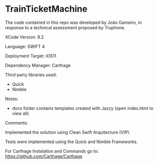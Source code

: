 # TrainTicketMachine

 The code contained in this repo was developed by João Gameiro, in response to a technical assessment proposed by Truphone.
 
 XCode Version: 9.2
 
 Language: SWIFT 4
 
 Deployment Target: iOS11
 
 Dependency Manager: Carthage
 
 Third party libraries used:
 - Quick
 - Nimble
 
 Notes:
 - docs folder contains templates created with Jazzy (open index.html  to view all)
 
 Comments:
 
 Implemented the solution using Clean Swift Arquitecture (VIP).
 
 Tests were implemented using the Quick and Nimble Frameworks.
 
 For Carthage Instalation and Commands go to:
 https://github.com/Carthage/Carthage
 
 
 
 
 
 
 
 
 
 
 
 
